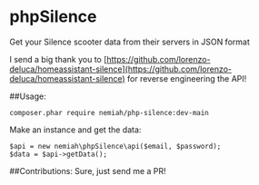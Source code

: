 # phpSilence
Get your Silence scooter data from their servers in JSON format

I send a big thank you to [https://github.com/lorenzo-deluca/homeassistant-silence](https://github.com/lorenzo-deluca/homeassistant-silence) for reverse engineering the API!

##Usage:

	composer.phar require nemiah/php-silence:dev-main

Make an instance and get the data:

	$api = new nemiah\phpSilence\api($email, $password);
	$data = $api->getData();
	
##Contributions:
Sure, just send me a PR!